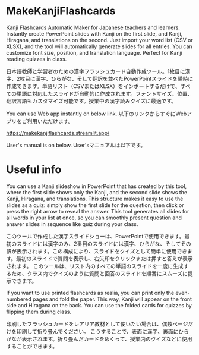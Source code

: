 # MakeKanjiFlashcards
Kanji Flashcards Automatic Maker for Japanese teachers and learners. Instantly create PowerPoint slides with Kanji on the first slide, and Kanji, Hiragana, and translations on the second. Just import your word list (CSV or XLSX), and the tool will automatically generate slides for all entries. You can customize font size, position, and translation language. Perfect for Kanji reading quizzes in class.

日本語教師と学習者のための漢字フラッシュカード自動作成ツール。1枚目に漢字、2枚目に漢字、ひらがな、そして翻訳を並べたPowerPointスライドを瞬時に作成できます。単語リスト（CSVまたはXLSX）をインポートするだけで、すべての単語に対応したスライドが自動的に作成されます。フォントサイズ、位置、翻訳言語もカスタマイズ可能です。授業中の漢字読みクイズに最適です。

You can use Web app instantly on below link.  以下のリンクからすぐにWebアプリをご利用いただけます。

https://makekanjiflashcards.streamlit.app/

User's manual is on below.   User'sマニュアルは以下です。

# Useful info
You can use a Kanji slideshow in PowerPoint that has created by this tool, where the first slide shows only the Kanji, and the second slide shows the Kanji, Hiragana, and translations. This structure makes it easy to use the slides as a quiz: simply show the first slide for the question, then click or press the right arrow to reveal the answer.
This tool generates all slides for all words in your list at once, so you can smoothly present question and answer slides in sequence like quiz during your class.

このツールで作成した漢字スライドショーは、PowerPointで使用できます。最初のスライドには漢字のみ、2番目のスライドには漢字、ひらがな、そしてその訳が表示されます。この構成により、スライドをクイズとして簡単に使用できます。最初のスライドで質問を表示し、右矢印をクリックまたは押すと答えが表示されます。
このツールは、リスト内のすべての単語のスライドを一度に生成するため、クラス内でクイズのように質問と回答のスライドを順番にスムーズに提示できます。

If you want to use printed flashcards as realia, you can print only the even-numbered pages and fold the paper. This way, Kanji will appear on the front side and Hiragana on the back. You can use the folded cards for quizzes by flipping them during class.

印刷したフラッシュカードをレアリア教材として使いたい場合は、偶数ページだけを印刷して折り畳んでください。
こうすることで、表面に漢字、裏面にひらがなが表示されます。折り畳んだカードをめくって、授業内のクイズなどに使用することができます。
